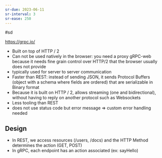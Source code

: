 ```yaml
---
sr-due: 2023-06-11
sr-interval: 3
sr-ease: 250
---
```


#sd

https://grpc.io/

- Built on top of HTTP / 2
- Can not be used natively in the browser: you need a proxy gRPC-web because it needs fine grain control over HTTP/2 that the browser usually does not provide
- typically used for server to server communication
- Faster than REST: instead of sending JSON, it sends Protocol Buffers (object with a schema where fields are ordered) that are serializable in Binary format
- Because it is built on HTTP / 2, allows streaming (one and bidirectional), without having to reply on another protocol such as Websockets
- Less tooling than REST
- does not use status code but error message => custom error handling needed

## Design

- In REST, we access resources (/users, /docs) and the HTTP Method determines the action (GET, POST)
- In gRPC, each endpoint has an action associated (ex: sayHello)
